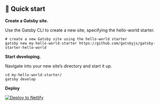 ## 🚀 Quick start

**Create a Gatsby site.**

  Use the Gatsby CLI to create a new site, specifying the hello-world starter.

  ```shell
  # create a new Gatsby site using the hello-world starter
  gatsby new my-hello-world-starter https://github.com/gatsbyjs/gatsby-starter-hello-world
  ```

**Start developing.**

  Navigate into your new site’s directory and start it up.

  ```shell
  cd my-hello-world-starter/
  gatsby develop
  ```

**Deploy**

[![Deploy to Netlify](https://www.netlify.com/img/deploy/button.svg)](https://app.netlify.com/start/deploy?repository=https://github.com/gatsbyjs/gatsby-starter-hello-world)